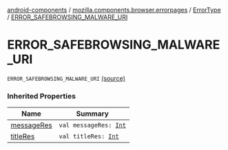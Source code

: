 [android-components](../../index.md) / [mozilla.components.browser.errorpages](../index.md) / [ErrorType](index.md) / [ERROR_SAFEBROWSING_MALWARE_URI](./-e-r-r-o-r_-s-a-f-e-b-r-o-w-s-i-n-g_-m-a-l-w-a-r-e_-u-r-i.md)

# ERROR_SAFEBROWSING_MALWARE_URI

`ERROR_SAFEBROWSING_MALWARE_URI` [(source)](https://github.com/mozilla-mobile/android-components/blob/master/components/browser/errorpages/src/main/java/mozilla/components/browser/errorpages/ErrorPages.kt#L138)

### Inherited Properties

| Name | Summary |
|---|---|
| [messageRes](message-res.md) | `val messageRes: `[`Int`](https://kotlinlang.org/api/latest/jvm/stdlib/kotlin/-int/index.html) |
| [titleRes](title-res.md) | `val titleRes: `[`Int`](https://kotlinlang.org/api/latest/jvm/stdlib/kotlin/-int/index.html) |
